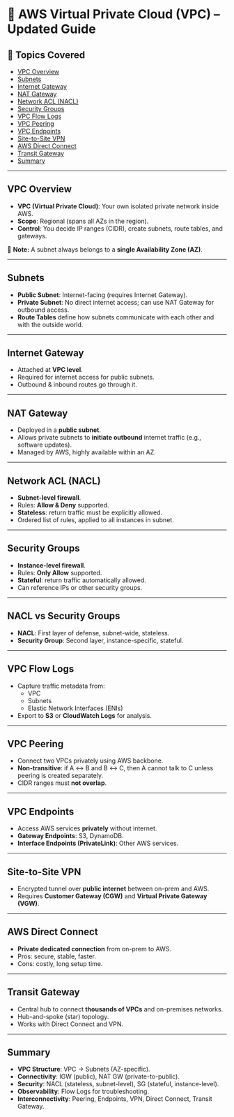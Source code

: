 # 🔐 AWS Virtual Private Cloud (VPC) – Updated Guide

## 📘 Topics Covered
- [VPC Overview](#vpc-overview)  
- [Subnets](#subnets)  
- [Internet Gateway](#internet-gateway)  
- [NAT Gateway](#nat-gateway)  
- [Network ACL (NACL)](#network-acl)  
- [Security Groups](#security-groups)  
- [VPC Flow Logs](#vpc-flow-logs)  
- [VPC Peering](#vpc-peering)  
- [VPC Endpoints](#vpc-endpoints)  
- [Site-to-Site VPN](#site-to-site-vpn)  
- [AWS Direct Connect](#aws-direct-connect)  
- [Transit Gateway](#transit-gateway)  
- [Summary](#summary)

---

## VPC Overview
- **VPC (Virtual Private Cloud)**: Your own isolated private network inside AWS.  
- **Scope**: Regional (spans all AZs in the region).  
- **Control**: You decide IP ranges (CIDR), create subnets, route tables, and gateways.  

📌 **Note:** A subnet always belongs to a **single Availability Zone (AZ)**.

---

## Subnets
- **Public Subnet**: Internet-facing (requires Internet Gateway).  
- **Private Subnet**: No direct internet access; can use NAT Gateway for outbound access.  
- **Route Tables** define how subnets communicate with each other and with the outside world.

---

## Internet Gateway
- Attached at **VPC level**.  
- Required for internet access for public subnets.  
- Outbound & inbound routes go through it.

---

## NAT Gateway
- Deployed in a **public subnet**.  
- Allows private subnets to **initiate outbound** internet traffic (e.g., software updates).  
- Managed by AWS, highly available within an AZ.

---

## Network ACL (NACL)
- **Subnet-level firewall**.  
- Rules: **Allow & Deny** supported.  
- **Stateless**: return traffic must be explicitly allowed.  
- Ordered list of rules, applied to all instances in subnet.

---

## Security Groups
- **Instance-level firewall**.  
- Rules: **Only Allow** supported.  
- **Stateful**: return traffic automatically allowed.  
- Can reference IPs or other security groups.

---

## NACL vs Security Groups
- **NACL**: First layer of defense, subnet-wide, stateless.  
- **Security Group**: Second layer, instance-specific, stateful.

---

## VPC Flow Logs
- Capture traffic metadata from:  
  - VPC  
  - Subnets  
  - Elastic Network Interfaces (ENIs)  
- Export to **S3** or **CloudWatch Logs** for analysis.

---

## VPC Peering
- Connect two VPCs privately using AWS backbone.  
- **Non-transitive**: if A ↔ B and B ↔ C, then A cannot talk to C unless peering is created separately.  
- CIDR ranges must **not overlap**.

---

## VPC Endpoints
- Access AWS services **privately** without internet.  
- **Gateway Endpoints**: S3, DynamoDB.  
- **Interface Endpoints (PrivateLink)**: Other AWS services.

---

## Site-to-Site VPN
- Encrypted tunnel over **public internet** between on-prem and AWS.  
- Requires **Customer Gateway (CGW)** and **Virtual Private Gateway (VGW)**.

---

## AWS Direct Connect
- **Private dedicated connection** from on-prem to AWS.  
- Pros: secure, stable, faster.  
- Cons: costly, long setup time.

---

## Transit Gateway
- Central hub to connect **thousands of VPCs** and on-premises networks.  
- Hub-and-spoke (star) topology.  
- Works with Direct Connect and VPN.

---

## Summary
- **VPC Structure**: VPC → Subnets (AZ-specific).  
- **Connectivity**: IGW (public), NAT GW (private-to-public).  
- **Security**: NACL (stateless, subnet-level), SG (stateful, instance-level).  
- **Observability**: Flow Logs for troubleshooting.  
- **Interconnectivity**: Peering, Endpoints, VPN, Direct Connect, Transit Gateway.
